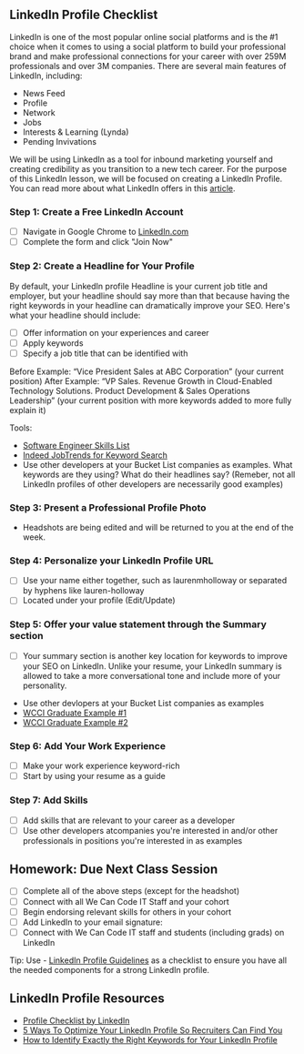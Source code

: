 ## LinkedIn Profile Checklist
LinkedIn is one of the most popular online social platforms and is the #1 choice when it comes to using a social platform to build your professional brand and make professional connections for your career with over 259M professionals and over 3M companies. There are several main features of LinkedIn, including:
- News Feed
- Profile
- Network
- Jobs
- Interests & Learning (Lynda)
- Pending Invivations

We will be using LinkedIn as a tool for inbound marketing yourself and creating credibility as you transition to a new tech career. For the purpose of this LinkedIn lesson, we will be focused on creating a LinkedIn Profile. You can read more about what LinkedIn offers in this [article](https://www.lifewire.com/what-is-linkedin-3486382).

### Step 1: Create a Free LinkedIn Account
- [ ] Navigate in Google Chrome to [LinkedIn.com](http://www.linkedin.com)
- [ ] Complete the form and click "Join Now"

### Step 2: Create a Headline for Your Profile
By default, your LinkedIn profile Headline is your current job title and employer, but your headline should say more than that because having the right keywords in your headline can dramatically improve your SEO. Here's what your headline should include:
- [ ] Offer information on your experiences and career
- [ ] Apply keywords
- [ ] Specify a job title that can be identified with

Before Example: “Vice President Sales at ABC Corporation” (your current position)
After Example: “VP Sales. Revenue Growth in Cloud-Enabled Technology Solutions. Product Development & Sales Operations Leadership”  (your current position with more keywords added to more fully explain it)

Tools:
- [Software Engineer Skills List](https://www.thebalance.com/software-engineer-skills-list-2062483)
- [Indeed JobTrends for Keyword Search](https://www.indeed.com/jobtrends)
- Use other developers at your Bucket List companies as examples. What keywords are they using? What do their headlines say?
(Remeber, not all LinkedIn profiles of other developers are necessarily good examples)

### Step 3: Present a Professional Profile Photo
- Headshots are being edited and will be returned to you at the end of the week.

### Step 4: Personalize your LinkedIn Profile URL
- [ ] Use your name either together, such as laurenmholloway or separated by hyphens like lauren-holloway
- [ ] Located under your profile (Edit/Update)

### Step 5: Offer your value statement through the Summary section
- [ ] Your summary section is another key location for keywords to improve your SEO on LinkedIn. Unlike your resume, your LinkedIn summary is allowed to take a more conversational tone and include more of your personality.
- Use other devlopers at your Bucket List companies as examples
- [WCCI Graduate Example #1](https://www.linkedin.com/in/kierrawestmoreland/)
- [WCCI Graduate Example #2](https://www.linkedin.com/in/summersaleh/)

### Step 6: Add Your Work Experience
- [ ] Make your work experience keyword-rich
- [ ] Start by using your resume as a guide

### Step 7: Add Skills
- [ ] Add skills that are relevant to your career as a developer
- [ ] Use other developers atcompanies you're interested in and/or other professionals in positions you're interested in as examples

## Homework: Due Next Class Session
- [ ] Complete all of the above steps (except for the headshot)
- [ ] Connect with all We Can Code IT Staff and your cohort
- [ ] Begin endorsing relevant skills for others in your cohort
- [ ] Add LinkedIn to your email signature:
- [ ] Connect with We Can Code IT staff and students (including grads) on LinkedIn

Tip: Use - [LinkedIn Profile Guidelines](https://docs.google.com/spreadsheets/d/1cb4SA_08ZlHaUtQbg2GyOzS_zNYu5PHw6jnUm3_VeqQ/edit#gid=530008895) as a checklist to ensure you have all the needed components for a strong LinkedIn profile.

## LinkedIn Profile Resources
- [Profile Checklist by LinkedIn](https://university.linkedin.com/content/dam/university/global/en_US/site/pdf/LinkedIn%20Profile%20Checklist%20-%20College%20Students.pdf)
- [5 Ways To Optimize Your LinkedIn Profile So Recruiters Can Find You](https://www.workitdaily.com/optimize-linkedin-profile-recruiters/)
- [How to Identify Exactly the Right Keywords for Your LinkedIn Profile](https://www.job-hunt.org/linkedin-job-search/indeed-jobtrends-research.shtml)
